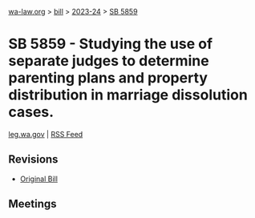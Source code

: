 [wa-law.org](/) > [bill](/bill/) > [2023-24](/bill/2023-24/) > [SB 5859](/bill/2023-24/sb/5859/)

# SB 5859 - Studying the use of separate judges to determine parenting plans and property distribution in marriage dissolution cases.
[leg.wa.gov](https://app.leg.wa.gov/billsummary?BillNumber=5859&Year=2023&Initiative=false) | [RSS Feed](./rss.xml)

## Revisions
* [Original Bill](1/)

## Meetings